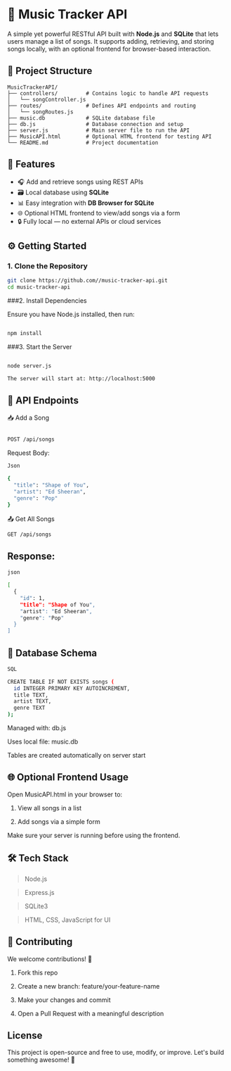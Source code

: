 # 🎵 Music Tracker API

A simple yet powerful RESTful API built with **Node.js** and **SQLite** that lets users manage a list of songs. It supports adding, retrieving, and storing songs locally, with an optional frontend for browser-based interaction.

## 📁 Project Structure

```
MusicTrackerAPI/
├── controllers/         # Contains logic to handle API requests
│   └── songController.js
├── routes/              # Defines API endpoints and routing
│   └── songRoutes.js
├── music.db             # SQLite database file
├── db.js                # Database connection and setup
├── server.js            # Main server file to run the API
├── MusicAPI.html        # Optional HTML frontend for testing API
└── README.md            # Project documentation
```
## 🚀 Features

- 🎧 Add and retrieve songs using REST APIs
- 🗃️ Local database using **SQLite**
- 📊 Easy integration with **DB Browser for SQLite**
- 🌐 Optional HTML frontend to view/add songs via a form
- 🔒 Fully local — no external APIs or cloud services

## ⚙️ Getting Started

### 1. Clone the Repository

```bash
git clone https://github.com//music-tracker-api.git
cd music-tracker-api
```

###2. Install Dependencies

Ensure you have Node.js installed, then run:
```bash

npm install
```

###3. Start the Server
```bash

node server.js

The server will start at: http://localhost:5000
```


## 🔌 API Endpoints

📥 Add a Song
```bash

POST /api/songs
```

Request Body:
```bash
Json

{
  "title": "Shape of You",
  "artist": "Ed Sheeran",
  "genre": "Pop"
}
```

📤 Get All Songs
```bash
GET /api/songs
```

## Response:
```bash
json

[
  {
    "id": 1,
    "title": "Shape of You",
    "artist": "Ed Sheeran",
    "genre": "Pop"
  }
]
```


## 🧪 Database Schema
```bash
SQL

CREATE TABLE IF NOT EXISTS songs (
  id INTEGER PRIMARY KEY AUTOINCREMENT,
  title TEXT,
  artist TEXT,
  genre TEXT
);
```

Managed with: db.js

Uses local file: music.db

Tables are created automatically on server start


## 🌐 Optional Frontend Usage

Open MusicAPI.html in your browser to:

1. View all songs in a list

2. Add songs via a simple form

Make sure your server is running before using the frontend.


## 🛠️ Tech Stack

> Node.js

> Express.js

> SQLite3

> HTML, CSS, JavaScript for UI


## 🤝 Contributing

We welcome contributions! 💛

1. Fork this repo

2. Create a new branch: feature/your-feature-name

3. Make your changes and commit

4. Open a Pull Request with a meaningful description

## License

This project is open-source and free to use, modify, or improve.
Let's build something awesome! 🚀









